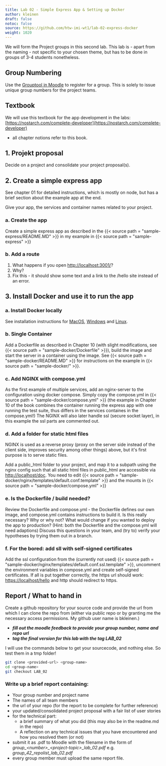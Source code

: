 ```yaml
---
title: Lab 02 - Simple Express App & Setting up Docker
author: kleinen
draft: false
notoc: false
source: https://github.com/htw-imi-wt1/lab-02-express-docker
weight: 1020
---
```


We will form the Project groups in this second lab. 
This lab is - apart from the naming - not specific to your chosen theme,
but has to be done in groups of 3-4 students nonetheless.

## Group Numbering

Use the [Grouptool in Moodle](https://moodle.htw-berlin.de/mod/grouptool/view.php?id=1947815) to register for a group.
This is solely to issue unique group numbers for the project teams.

## Textbook

We will use this textbook for the app development in the labs:
[https://nostarch.com/complete-developer](https://nostarch.com/complete-developer)
- all chapter notions refer to this book.

## 1. Projekt proposal

Decide on a project and consolidate your project proposal(s).

## 2. Create a simple express app
See chapter 01 for detailed instructions, which is mostly on node, but has a brief section about the example app at the end.

Give your app, the services and container names related to your project.

### a. Create the app
Create a simple express app as described in the {{< source path = "sample-express/README.MD" >}}
in my example in {{< source path = "sample-express" >}}

### b. Add a route

1. What happens if you open [http://localhost:3001/](http://localhost:3001/)?
2. Why?
3. Fix this - it should show some text and a link to the /hello site instead of an error.

## 3.  Install Docker and use it to run the app
### a. Install Docker locally

See installation instructions for [MacOS](https://docs.docker.com/desktop/setup/install/mac-install/), [Windows](https://docs.docker.com/desktop/setup/install/windows-install/) and [Linux](https://docs.docker.com/desktop/setup/install/linux/).

### b. Single Container

Add a Dockerfile as described in Chapter 10 (with slight modifications, see {{< source path = "sample-docker/Dockerfile" >}}), build the image and start the server in a container using the image.
See {{< source path = "sample-docker/README.MD" >}} for instructions on the example in {{< source path = "sample-docker/" >}}.

### c. Add NGINX with compose.yml

As the first example of multiple services, add an nginx-server to the configuration using docker compose. 
Simply copy the compose.yml in
{{< source path = "sample-docker/compose.yml" >}}
(the example in Chapter 10 of the book combines the container running the express app with one running the test suite, thus differs in the services containes in the compose.yml!)
The NGINX will also later handle ssl (secure socket layer), in this example the ssl parts are commented out.

### d. Add a folder for static html files

NGINX is used as a reverse proxy (proxy on the server side instead of the client side, improves security among other things) above, 
but it's first purpose is to serve static files.

Add a public_html folder to your project, and map it to a subpath using the nginx config such that all static html files in public_html are accessible via [http://localhost/doc](http://localhost/doc). You need to edit {{< source path = "sample-docker/nginx/templates/default.conf.template" >}} and the mounts in {{< source path = "sample-docker/compose.yml" >}}

### e. Is the Dockerfile / build needed?

Review the Dockerfile and compose.yml - the Dockerfile defines our own image, and compose.yml contains instructions to build it.
Is this really necessary? Why or why not? What would change if you wanted to deploy the app to production? (Hint: both the Dockerfile and the compose.yml will need adaptions)
Discuss this questions in your team, and (try to) verify your hypotheses by trying them out in a branch. 

### f. For the bored: add sll with self-signed certificates

Add the ssl configuration from the (currently not used)
{{< source path = "sample-docker/nginx/templates/default.conf.ssl.template" >}}, uncomment the environment variables in compose.yml
and create self-signed certificates.
If all is put together correctly, the https url should work: [https://localhost/hello](https://localhost/hello)
and http should redirect to https.

## Report / What to hand in

Create a github repository for your source code and provide the url from which I can clone the repo from (either via public repo or by
granting me the necessary access permissions. My github user name is bkleinen.)

- ***fill out the moodle feedback to provide your group number, name and repo url***
- ***tag the final version for this lab with the tag LAB_02***

I will use the commands below to get your sourcecode, and nothing else. So test them in a tmp folder!

```bash
git clone <provided-url> <group-name>
cd <group-name>
git checkout LAB_02
```


### Write up a brief report containing:

- Your group number and project name
- The names of all team members
- the url of your repo (for the report to be complete for further reference)
- your updated/consolidated project proposal with a fair list of user stories
- for the technical part:
    - a brief summary of what you did (this may also be in the readme.md in the repo)
    - A reflection on any technical issues that you have encountered and how you resolved them (or not)
- submit it as .pdf to Moodle with the filename in the form of _group\_\<number\>\_\<project-topic\>\_lab_02.pdf_ e.g. _group\_42_repolist\_lab_02.pdf_ 
- every group member must upload the same report file.

